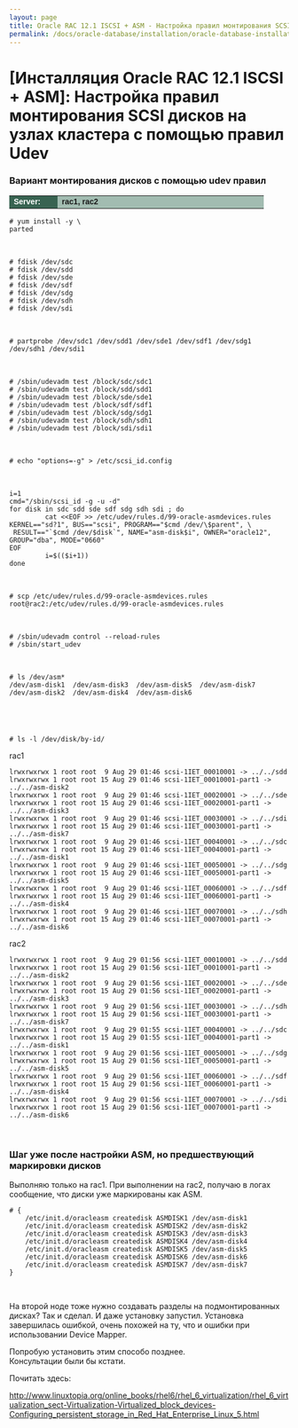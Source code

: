 ```yaml
---
layout: page
title: Oracle RAC 12.1 ISCSI + ASM - Настройка правил монтирования SCSI дисков на узлах кластера с помощью правил Udev
permalink: /docs/oracle-database/installation/oracle-database-installation/distributed/rac/linux/6.7/oracle/12.1/iscsi-asm/setup-mounting-rules-by-uder-rules/
---
```


# [Инсталляция Oracle RAC 12.1 ISCSI + ASM]: Настройка правил монтирования SCSI дисков на узлах кластера с помощью правил Udev


<!--

ERROR

# oracleasm scandisks -v
Reloading disk partitions: done
Cleaning any stale ASM disks...
Scanning system for ASM disks...
oracleasm-read-label: Unable to open device "/dev/sr0": No medium found
oracleasm-read-label: Unable to open device "/dev/sdc1": No such file or directory
oracleasm-read-label: Unable to open device "/dev/sdc1": No such file or directory
oracleasm-read-label: Unable to open device "/dev/sdc1": No such file or directory
oracleasm-read-label: Unable to open device "/dev/sdc1": No such file or directory
oracleasm-read-label: Unable to open device "/dev/sdd1": No such file or directory
oracleasm-read-label: Unable to open device "/dev/sdd1": No such file or directory
oracleasm-read-label: Unable to open device "/dev/sdd1": No such file or directory
oracleasm-read-label: Unable to open device "/dev/sdd1": No such file or directory
oracleasm-read-label: Unable to open device "/dev/sdf1": No such file or directory
oracleasm-read-label: Unable to open device "/dev/sdf1": No such file or directory
oracleasm-read-label: Unable to open device "/dev/sdf1": No such file or directory
oracleasm-read-label: Unable to open device "/dev/sdf1": No such file or directory
oracleasm-read-label: Unable to open device "/dev/sde1": No such file or directory
oracleasm-read-label: Unable to open device "/dev/sde1": No such file or directory
oracleasm-read-label: Unable to open device "/dev/sde1": No such file or directory
oracleasm-read-label: Unable to open device "/dev/sde1": No such file or directory
oracleasm-read-label: Unable to open device "/dev/sdg1": No such file or directory
oracleasm-read-label: Unable to open device "/dev/sdg1": No such file or directory
oracleasm-read-label: Unable to open device "/dev/sdg1": No such file or directory
oracleasm-read-label: Unable to open device "/dev/sdg1": No such file or directory
oracleasm-read-label: Unable to open device "/dev/sdh1": No such file or directory
oracleasm-read-label: Unable to open device "/dev/sdh1": No such file or directory
oracleasm-read-label: Unable to open device "/dev/sdh1": No such file or directory
oracleasm-read-label: Unable to open device "/dev/sdh1": No such file or directory
oracleasm-read-label: Unable to open device "/dev/sdi1": No such file or directory
oracleasm-read-label: Unable to open device "/dev/sdi1": No such file or directory
oracleasm-read-label: Unable to open device "/dev/sdi1": No such file or directory
oracleasm-read-label: Unable to open device "/dev/sdi1": No such file or directory


-->


### Вариант монтирования дисков с помощью udev правил


<table cellpadding="4" cellspacing="2" align="center" border="0" width="100%">

<tr>
<td style="color: rgb(255, 255, 255);" bgcolor="#386351" width="14%"><span style="font-family: Arial,Helvetica,sans-serif; font-size: 14px;"><strong>Server:</strong></span></td>
<td height="20" bgcolor="#a2bcb1" width="60%"><span style="font-family: Arial,Helvetica,sans-serif; font-size: 14px;"><strong>rac1, rac2</strong></span></td>
</tr>

</table>


	# yum install -y \
	parted

<br/>

	# fdisk /dev/sdc
	# fdisk /dev/sdd
	# fdisk /dev/sde
	# fdisk /dev/sdf
	# fdisk /dev/sdg
	# fdisk /dev/sdh
	# fdisk /dev/sdi

<br/>

	# partprobe /dev/sdc1 /dev/sdd1 /dev/sde1 /dev/sdf1 /dev/sdg1 /dev/sdh1 /dev/sdi1

<br/>

	# /sbin/udevadm test /block/sdc/sdc1
	# /sbin/udevadm test /block/sdd/sdd1
	# /sbin/udevadm test /block/sde/sde1
	# /sbin/udevadm test /block/sdf/sdf1
	# /sbin/udevadm test /block/sdg/sdg1
	# /sbin/udevadm test /block/sdh/sdh1
	# /sbin/udevadm test /block/sdi/sdi1


<br/>


	# echo "options=-g" > /etc/scsi_id.config


<br/>

	i=1
	cmd="/sbin/scsi_id -g -u -d"
	for disk in sdc sdd sde sdf sdg sdh sdi ; do
	         cat <<EOF >> /etc/udev/rules.d/99-oracle-asmdevices.rules
	KERNEL=="sd?1", BUS=="scsi", PROGRAM=="$cmd /dev/\$parent", \
	 RESULT=="`$cmd /dev/$disk`", NAME="asm-disk$i", OWNER="oracle12", GROUP="dba", MODE="0660"
	EOF
	         i=$(($i+1))
	done


<br/>

	# scp /etc/udev/rules.d/99-oracle-asmdevices.rules root@rac2:/etc/udev/rules.d/99-oracle-asmdevices.rules


<br/>

	# /sbin/udevadm control --reload-rules
	# /sbin/start_udev


<br/>


	# ls /dev/asm*
	/dev/asm-disk1  /dev/asm-disk3  /dev/asm-disk5  /dev/asm-disk7
	/dev/asm-disk2  /dev/asm-disk4  /dev/asm-disk6





	# ls -l /dev/disk/by-id/

rac1

	lrwxrwxrwx 1 root root  9 Aug 29 01:46 scsi-1IET_00010001 -> ../../sdd
	lrwxrwxrwx 1 root root 15 Aug 29 01:46 scsi-1IET_00010001-part1 -> ../../asm-disk2
	lrwxrwxrwx 1 root root  9 Aug 29 01:46 scsi-1IET_00020001 -> ../../sde
	lrwxrwxrwx 1 root root 15 Aug 29 01:46 scsi-1IET_00020001-part1 -> ../../asm-disk3
	lrwxrwxrwx 1 root root  9 Aug 29 01:46 scsi-1IET_00030001 -> ../../sdi
	lrwxrwxrwx 1 root root 15 Aug 29 01:46 scsi-1IET_00030001-part1 -> ../../asm-disk7
	lrwxrwxrwx 1 root root  9 Aug 29 01:46 scsi-1IET_00040001 -> ../../sdc
	lrwxrwxrwx 1 root root 15 Aug 29 01:46 scsi-1IET_00040001-part1 -> ../../asm-disk1
	lrwxrwxrwx 1 root root  9 Aug 29 01:46 scsi-1IET_00050001 -> ../../sdg
	lrwxrwxrwx 1 root root 15 Aug 29 01:46 scsi-1IET_00050001-part1 -> ../../asm-disk5
	lrwxrwxrwx 1 root root  9 Aug 29 01:46 scsi-1IET_00060001 -> ../../sdf
	lrwxrwxrwx 1 root root 15 Aug 29 01:46 scsi-1IET_00060001-part1 -> ../../asm-disk4
	lrwxrwxrwx 1 root root  9 Aug 29 01:46 scsi-1IET_00070001 -> ../../sdh
	lrwxrwxrwx 1 root root 15 Aug 29 01:46 scsi-1IET_00070001-part1 -> ../../asm-disk6


rac2

	lrwxrwxrwx 1 root root  9 Aug 29 01:56 scsi-1IET_00010001 -> ../../sdd
	lrwxrwxrwx 1 root root 15 Aug 29 01:56 scsi-1IET_00010001-part1 -> ../../asm-disk2
	lrwxrwxrwx 1 root root  9 Aug 29 01:56 scsi-1IET_00020001 -> ../../sde
	lrwxrwxrwx 1 root root 15 Aug 29 01:56 scsi-1IET_00020001-part1 -> ../../asm-disk3
	lrwxrwxrwx 1 root root  9 Aug 29 01:56 scsi-1IET_00030001 -> ../../sdh
	lrwxrwxrwx 1 root root 15 Aug 29 01:56 scsi-1IET_00030001-part1 -> ../../asm-disk7
	lrwxrwxrwx 1 root root  9 Aug 29 01:55 scsi-1IET_00040001 -> ../../sdc
	lrwxrwxrwx 1 root root 15 Aug 29 01:55 scsi-1IET_00040001-part1 -> ../../asm-disk1
	lrwxrwxrwx 1 root root  9 Aug 29 01:56 scsi-1IET_00050001 -> ../../sdg
	lrwxrwxrwx 1 root root 15 Aug 29 01:56 scsi-1IET_00050001-part1 -> ../../asm-disk5
	lrwxrwxrwx 1 root root  9 Aug 29 01:56 scsi-1IET_00060001 -> ../../sdf
	lrwxrwxrwx 1 root root 15 Aug 29 01:56 scsi-1IET_00060001-part1 -> ../../asm-disk4
	lrwxrwxrwx 1 root root  9 Aug 29 01:56 scsi-1IET_00070001 -> ../../sdi
	lrwxrwxrwx 1 root root 15 Aug 29 01:56 scsi-1IET_00070001-part1 -> ../../asm-disk6


<!--

Make SCSI Devices Trusted

	# vi /etc/scsi_id.config

Добавить:

	options=--whitelisted --replace-whitespace


Create UDEV Rules File

	# vi /etc/udev/rules.d/99-oracle-asmdevices.rules

<br/>


	KERNEL=="sd*", SUBSYSTEM=="block", PROGRAM="/sbin/scsi_id --whitelisted --replace-whitespace /dev/$name", RESULT=="1IET_00010001", NAME="asm-disk1"

	KERNEL=="sd*", SUBSYSTEM=="block", PROGRAM="/sbin/scsi_id --whitelisted --replace-whitespace /dev/$name", RESULT=="1IET_00020001", NAME="asm-disk2"

	KERNEL=="sd*", SUBSYSTEM=="block", PROGRAM="/sbin/scsi_id --whitelisted --replace-whitespace /dev/$name", RESULT=="1IET_00030001", NAME="asm-disk3"

	KERNEL=="sd*", SUBSYSTEM=="block", PROGRAM="/sbin/scsi_id --whitelisted --replace-whitespace /dev/$name", RESULT=="1IET_00040001", NAME="asm-disk4"

	KERNEL=="sd*", SUBSYSTEM=="block", PROGRAM="/sbin/scsi_id --whitelisted --replace-whitespace /dev/$name", RESULT=="1IET_00050001", NAME="asm-disk5"

	KERNEL=="sd*", SUBSYSTEM=="block", PROGRAM="/sbin/scsi_id --whitelisted --replace-whitespace /dev/$name", RESULT=="1IET_00060001", NAME="asm-disk6"

	KERNEL=="sd*", SUBSYSTEM=="block", PROGRAM="/sbin/scsi_id --whitelisted --replace-whitespace /dev/$name", RESULT=="1IET_00070001", NAME="asm-disk7"



Test Rules


	# udevadm test /block/sdc
	# udevadm test /block/sdd
	# udevadm test /block/sde
	# udevadm test /block/sdf
	# udevadm test /block/sdg
	# udevadm test /block/sdh
	# udevadm test /block/sdi



Restart UDEV Service


	# udevadm control --reload-rules
	# /sbin/start_udev

Результат:

	# ls /dev/asm*
	/dev/asm-disk1  /dev/asm-disk3  /dev/asm-disk5  /dev/asm-disk7
	/dev/asm-disk2  /dev/asm-disk4  /dev/asm-disk6


<br/>

-->

<br/>

### Шаг уже после настройки ASM, но предшествующий маркировки дисков

Выполняю только на rac1. При выполнении на rac2, получаю в логах сообщение, что диски уже маркированы как ASM.

    # {
		/etc/init.d/oracleasm createdisk ASMDISK1 /dev/asm-disk1
	    /etc/init.d/oracleasm createdisk ASMDISK2 /dev/asm-disk2
	    /etc/init.d/oracleasm createdisk ASMDISK3 /dev/asm-disk3
	    /etc/init.d/oracleasm createdisk ASMDISK4 /dev/asm-disk4
	    /etc/init.d/oracleasm createdisk ASMDISK5 /dev/asm-disk5
	    /etc/init.d/oracleasm createdisk ASMDISK6 /dev/asm-disk6
	    /etc/init.d/oracleasm createdisk ASMDISK7 /dev/asm-disk7
	}


<br/>

На второй ноде тоже нужно создавать разделы на подмонтированных дисках?
Так и сделал. И даже установку запустил. Установка завершилась ошибкой, очень похожей на ту, что и ошибки при использовании Device Mapper.


Попробую установить этим способо позднее.  
Консультации были бы кстати.

Почитать здесь:

http://www.linuxtopia.org/online_books/rhel6/rhel_6_virtualization/rhel_6_virtualization_sect-Virtualization-Virtualized_block_devices-Configuring_persistent_storage_in_Red_Hat_Enterprise_Linux_5.html
